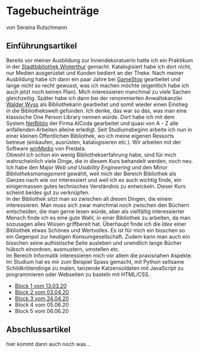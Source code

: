 # Tagebucheinträge
von Seraina Rutschmann
## Einführungsartikel
Bereits vor meiner Ausbildung zur Innendekoratuerin hatte ich ein Praktikum in der [Stadtbibliothek Winterthur](https://stadt.winterthur.ch/bibliotheken-winterthur) gemacht. Katalogisiert habe ich dort nicht, nur Medien ausgerüstet und Kunden bedient an der Theke. Nach meiner Ausbildung habe ich dann ein paar Jahre bei [GameStop](https://www.gamestop.ch) gearbeitet und lange nicht so recht gewusst, was ich machen möchte (eigentlich habe ich auch jetzt noch keinen Plan). Mich interessieren manchmal zu viele Sachen gleichzeitig. Später habe ich dann bei der renommierten Anwaltskanzlei [Walder Wyss](https://www.walderwyss.com) als Bibliothekarin gearbeitet und somit wieder einen Einstieg in die Bibliothekswelt gefunden. Ich denke, das war so das, was man eine klassische One Person Library nennen würde. Dort habe ich mit dem System [NetBiblio](http://www.alcoda.ch/index.php/de/netbiblio/) der Firma AlCoda gearbeitet und quasi von A - Z alle anfallenden Arbeiten alleine erledigt. Seit Studiumsbeginn arbeite ich nun in einer kleinen Öffentlichen Bibliothek, wo ich meine eigenen Ressorts betreue (einkaufen, ausrüsten, katalogisieren etc.). Wir arbeiten mit der Software [winMedio](https://www.predata.ch/de/Bibliothekssoftware/winMedionet) von Predata.  
Obwohl ich schon ein wenig Bibliothekserfahrung habe, sind für mich wahrscheinlich viele Dinge, die in diesem Kurs behandelt werden, noch neu. Ich habe den Major *Web und Usability Engineering* und den Minor *Bibliotheksmanagement* gewählt, weil mich der Bereich Bibliothek als Ganzes nach wie vor interessiert und weil ich es auch wichtig finde, ein einigermassen gutes technisches Verständnis zu entwickeln. Dieser Kurs scheint beides gut zu verknüpfen.  
In der Bibliothek sitzt man so zwischen all diesen Dingen, die einem interessieren. Man muss sich zwar manchmal noch zwischen den Büchern entscheiden, die man gerne lesen würde, aber als vielfältig interessierter Mensch finde ich es eine gute Wahl, in einer Bibliothek zu arbeiten, da man sozusagen alles Wissen griffbereit hat. Überhaupt finde ich die *Idee* einer Bibliothek etwas Schönes und Wertvolles. Es ist für mich ein bisschen so ein Gegenpol zur heutigen Konsumgesellschaft. Zudem kann man auch ein bisschen seine authistische Seite ausleben und unendlich lange Bücher hübsch einordnen, ausmustern, umstellen etc.  
Im Bereich Informatik interessieren mich vor allem die praxisnahen Aspekte. Im Studium hat es mir zum Beispiel Spass gemacht, mit Python seltsame Schildkrötendinge zu malen, tanzende Katzensoldaten mit JavaScript zu programmieren oder Webseiten zu basteln mit HTML/CSS.

* [Block 1 vom 13.03.20](13.03.20.md)
* [Block 2 vom 03.04.20](03.04.20.md)
* [Block 3 vom 24.04.20](24.04.20.md)
* Block 4 vom 05.06.20
* Block 5 vom 06.06.20

## Abschlussartikel
hier kommt dann auch noch was...
